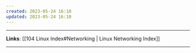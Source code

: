 ```yaml
---
created: 2023-05-24 16:10
updated: 2023-05-24 16:10
---
```

---
**Links**: [[104 Linux Index#Networking | Linux Networking Index]]

---
